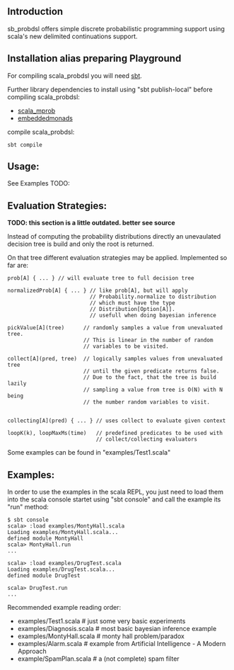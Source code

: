 
Introduction
------------

sb_probdsl offers simple discrete probabilistic programming support using scala's
new delimited continuations support.

Installation alias preparing Playground
----------------------------------------

For compiling scala_probdsl you will need [sbt](http://code.google.com/p/simple-build-tool).

Further library dependencies to install using "sbt publish-local" before
compiling scala_probdsl:

- [scala_mprob](http://github.com/urso/scala_mprob)
- [embeddedmonads](http://github.com/urso/embeddedmonads)

compile scala_probdsl:

    sbt compile

Usage:
------

See Examples
TODO:

Evaluation Strategies:
----------------------
**TODO: this section is a little outdated. better see source**

Instead of computing the probability distributions directly an unevaulated
decision tree is build and only the root is returned.

On that tree different evaluation strategies may be applied. Implemented so
far are:


    prob[A] { ... } // will evaluate tree to full decision tree

    normalizedProb[A] { ... } // like prob[A], but will apply
                              // Probability.normalize to distribution
                              // which must have the type 
                              // Distribution[Option[A]].
                              // usefull when doing bayesian inference

    pickValue[A](tree)      // randomly samples a value from unevaluated tree.
                            // This is linear in the number of random
                            // variables to be visited.

    collect[A](pred, tree)  // logically samples values from unevaluated tree
                            // until the given predicate returns false.
                            // Due to the fact, that the tree is build lazily
                            // sampling a value from tree is O(N) with N being
                            // the number random variables to visit.

                            
    collecting[A](pred) { ... } // uses collect to evaluate given context

    loopK(k), loopMaxMs(time)   // predefined predicates to be used with
                                // collect/collecting evaluators

Some examples can be found in "examples/Test1.scala"

Examples:
---------

In order to use the examples in the scala REPL, you just need to load them 
into the scala console startet using "sbt console" and call the example its
"run" method:

    $ sbt console
    scala> :load examples/MontyHall.scala
    Loading examples/MontyHall.scala...
    defined module MontyHall
    scala> MontyHall.run
    ...

    scala> :load examples/DrugTest.scala
    Loading examples/DrugTest.scala...
    defined module DrugTest

    scala> DrugTest.run
    ...
    
Recommended example reading order:

- examples/Test1.scala   # just some very basic experiments
- examples/Diagnosis.scala  # most basic bayesian inference example
- examples/MontyHall.scala  # monty hall problem/paradox
- examples/Alarm.scala      # example from Artificial Intelligence - A Modern Approach
- example/SpamPlan.scala    # a (not complete) spam filter 

